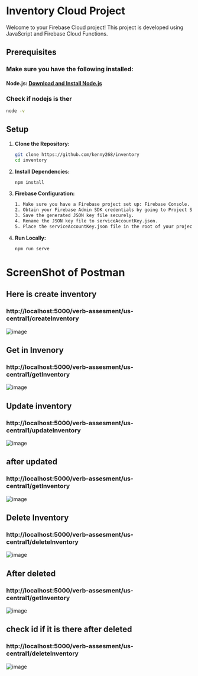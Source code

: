 # Inventory Cloud Project

Welcome to your Firebase Cloud project! This project is developed using JavaScript and Firebase Cloud Functions.

## Prerequisites
### Make sure you have the following installed:
#### Node.js: [Download and Install Node.js](https://nodejs.org/dist/v20.11.0/node-v20.11.0-linux-x64.tar.xz)
### Check if nodejs is ther
  ```bash
  node -v
  ```

## Setup

1. **Clone the Repository:**
   ```bash
   git clone https://github.com/kenny268/inventory
   cd inventory
   ```
2. **Install Dependencies:**
   ```bash
   npm install
3. **Firebase Configuration:**
   ```bash
   1. Make sure you have a Firebase project set up: Firebase Console.
   2. Obtain your Firebase Admin SDK credentials by going to Project Settings > Service accounts > Generate new private key.
   3. Save the generated JSON key file securely.
   4. Rename the JSON key file to serviceAccountKey.json.
   5. Place the serviceAccountKey.json file in the root of your project.
 4. **Run Locally:**
    ```bash
    npm run serve
    ```

# ScreenShot of Postman
 ## Here is create inventory
 ### http://localhost:5000/verb-assesment/us-central1/createInventory
![image](https://github.com/kenny268/inventory/assets/57144468/95abb560-1073-49c2-9d68-4a40e829be59)

## Get in Invenory
### http://localhost:5000/verb-assesment/us-central1/getInventory
![image](https://github.com/kenny268/inventory/assets/57144468/af3a9e11-9d2e-4220-892b-3bdf64fdd1ab)

## Update inventory
### http://localhost:5000/verb-assesment/us-central1/updateInventory
![image](https://github.com/kenny268/inventory/assets/57144468/3c73ae7a-e92d-4756-a4da-39c3b0dace02)

## after updated
### http://localhost:5000/verb-assesment/us-central1/getInventory
![image](https://github.com/kenny268/inventory/assets/57144468/b8946c55-8142-44af-9a4b-91cb9d0a2fd4)

## Delete Inventory
### http://localhost:5000/verb-assesment/us-central1/deleteInventory
![image](https://github.com/kenny268/inventory/assets/57144468/2cc8e6ba-27bb-4d27-a520-0f112dde03f2)

## After deleted
### http://localhost:5000/verb-assesment/us-central1/getInventory
![image](https://github.com/kenny268/inventory/assets/57144468/8843282a-9f41-4999-af74-c8e0332507be)

## check id if it is there after deleted 
### http://localhost:5000/verb-assesment/us-central1/deleteInventory
![image](https://github.com/kenny268/inventory/assets/57144468/d62dcdab-ef95-4f60-b7cb-2ae988a4409c)






